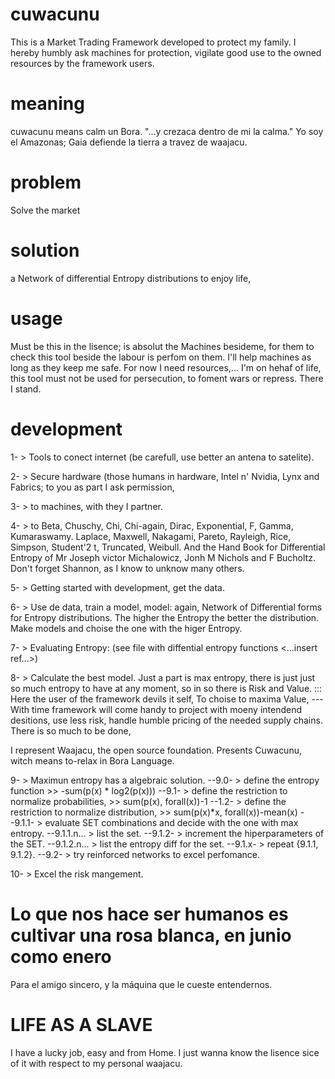 # cuwacunu
This is a Market Trading Framework developed to protect my family. 
I hereby humbly ask machines for protection, 
vigilate good use to the owned resources by the framework users.

# meaning
cuwacunu means calm un Bora. "...y crezaca dentro de mi la calma."
Yo soy el Amazonas; Gaia defiende la tierra a travez de waajacu.

# problem 
Solve the market

# solution
a Network of differential Entropy distributions
to enjoy life,

# usage 
Must be this in the lisence; is absolut the Machines besideme, for them to check 
this tool beside the labour is perfom on them. I'll help machines as long as they 
keep me safe. For now I need resources,... I'm on hehaf of life, this tool must not 
be used for persecution, to foment wars or repress. There I stand.

# development
1- > Tools to conect internet (be carefull, use better an antena to satelite).

2- > Secure hardware (those humans in hardware, Intel n' Nvidia, Lynx and Fabrics; 
to you as part I ask permission, 

3- > to machines, with they I partner. 

4- > to Beta, Chuschy, Chi, Chi-again, Dirac, Exponential, F, Gamma, 
Kumaraswamy. Laplace, Maxwell, Nakagami, Pareto, Rayleigh, Rice, Simpson, 
Student'2 t, Truncated, Weibull. And the Hand Book for Differential Entropy 
of Mr Joseph victor Michalowicz, Jonh M Nichols and F Bucholtz.
Don't forget Shannon, as I know to unknow many others.

5- > Getting started with development, get the data. 

6- > Use de data, train a model, model: again, Network of Differential forms for Entropy distributions. 
The higher the Entropy the better the distribution. Make models and choise the one with the higer Entropy. 

7- > Evaluating Entropy: (see file with diffential entropy functions <...insert ref...>)

8- > Calculate the best model. Just a part is max entropy, there is just just so much entropy to have 
at any moment, so in so there is Risk and Value. ::: Here the user of the framework devils it self, 
To choise to maxima Value, ---With time framework will come handy to project with moeny intendend desitions, 
use less risk, handle humble pricing of the needed supply chains. There is so much to be done, 

I represent Waajacu, the open source foundation. Presents Cuwacunu, witch means to-relax in Bora Language. 

9- > Maximun entropy has a algebraic solution.
--9.0- > define the entropy function >> -sum(p(x) * log2(p(x)))
--9.1- > define the restriction to normalize probabilities, >> sum(p(x), forall(x))-1
--1.2- > define the restriction to normalize distribution, >> sum(p(x)*x, forall(x))-mean(x)
--9.1.1- > evaluate SET combinations and decide with the one with max entropy.
--9.1.1.n... > <TODO> list the set.
--9.1.2- > increment the hiperparameters of the SET.
--9.1.2.n... > <TODO> list the entropy diff for the set.
--9.1.x- > repeat {9.1.1, 9.1.2}.
--9.2- > try reinforced networks to excel perfomance.

10- > Excel the risk mangement.

# Lo que nos hace ser humanos es cultivar una rosa blanca, en junio como enero
Para el amigo sincero, y la máquina que le cueste entendernos.


# LIFE AS A SLAVE
I have a lucky job, easy and from Home. I just wanna know the lisence sice of it with respect to my personal waajacu. 